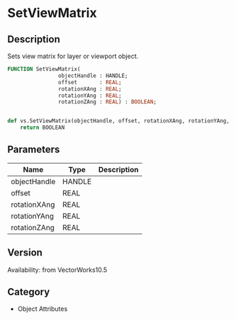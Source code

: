 # SetViewMatrix

## Description
Sets view matrix for layer or viewport object.

```pascal
FUNCTION SetViewMatrix(
				objectHandle : HANDLE;
				offset       : REAL;
				rotationXAng : REAL;
				rotationYAng : REAL;
				rotationZAng : REAL) : BOOLEAN;
```

```python

def vs.SetViewMatrix(objectHandle, offset, rotationXAng, rotationYAng, rotationZAng):
    return BOOLEAN
```

## Parameters
|Name|Type|Description|
|---|---|---|
|objectHandle|HANDLE||
|offset|REAL||
|rotationXAng|REAL||
|rotationYAng|REAL||
|rotationZAng|REAL||

## Version
Availability: from VectorWorks10.5
## Category
* Object Attributes

